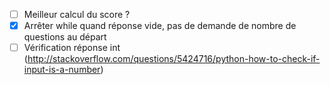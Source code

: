 - [ ] Meilleur calcul du score ?
- [x] Arrêter while quand réponse vide, pas de demande de nombre de questions au départ
- [ ] Vérification réponse int (http://stackoverflow.com/questions/5424716/python-how-to-check-if-input-is-a-number)
